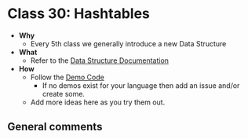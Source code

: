 # Class 30: Hashtables

- **Why**
    - Every 5th class we generally introduce a new Data Structure
- **What**
    - Refer to the [Data Structure Documentation](./resources/Hashtables.md)
- **How**
    - Follow the [Demo Code](./demos)
        - If no demos exist for your language then add an issue and/or create some.
    - Add more ideas here as you try them out.

## General comments
